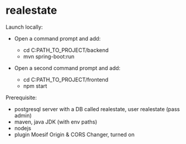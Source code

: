 # realestate
Launch locally:
- Open a command prompt and add: 
    - cd C:PATH_TO_PROJECT/backend 
    - mvn spring-boot:run

- Open a second command prompt and add: 
    - cd C:PATH_TO_PROJECT/frontend
    - npm start

Prerequisite:
- postgresql server with a DB called realestate, user realestate (pass admin)
- maven, java JDK (with env paths)
- nodejs
- plugin Moesif Origin & CORS Changer, turned on
